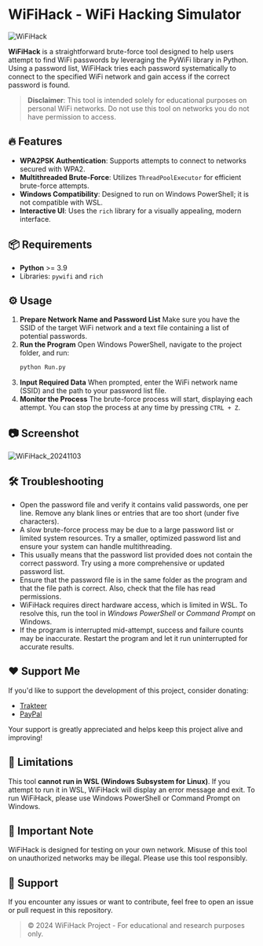 # WiFiHack - WiFi Hacking Simulator
![WiFiHack](https://github.com/user-attachments/assets/63fc751e-6fca-4647-8e95-ed60c691495c)

**WiFiHack** is a straightforward brute-force tool designed to help users attempt to find WiFi passwords by leveraging the PyWiFi library in Python. Using a password list, WiFiHack tries each password systematically to connect to the specified WiFi network and gain access if the correct password is found.

> **Disclaimer**: This tool is intended solely for educational purposes on personal WiFi networks. Do not use this tool on networks you do not have permission to access.

## 🔥 Features
- **WPA2PSK Authentication**: Supports attempts to connect to networks secured with WPA2.
- **Multithreaded Brute-Force**: Utilizes `ThreadPoolExecutor` for efficient brute-force attempts.
- **Windows Compatibility**: Designed to run on Windows PowerShell; it is not compatible with WSL.
- **Interactive UI**: Uses the `rich` library for a visually appealing, modern interface.

## 📦 Requirements
- **Python** >= 3.9
- Libraries: `pywifi` and `rich`

## ⚙️ Usage
1. **Prepare Network Name and Password List**
Make sure you have the SSID of the target WiFi network and a text file containing a list of potential passwords.
2. **Run the Program**
Open Windows PowerShell, navigate to the project folder, and run:
    ```bash
    python Run.py
    ```
3. **Input Required Data**
When prompted, enter the WiFi network name (SSID) and the path to your password list file.
4. **Monitor the Process**
The brute-force process will start, displaying each attempt. You can stop the process at any time by pressing `CTRL + Z`.

## 📷 Screenshot
![WiFiHack_20241103](https://github.com/user-attachments/assets/b2063168-3068-47e5-a840-988730e410fd)

## 🛠 Troubleshooting
- Open the password file and verify it contains valid passwords, one per line. Remove any blank lines or entries that are too short (under five characters).
- A slow brute-force process may be due to a large password list or limited system resources. Try a smaller, optimized password list and ensure your system can handle multithreading.
- This usually means that the password list provided does not contain the correct password. Try using a more comprehensive or updated password list.
- Ensure that the password file is in the same folder as the program and that the file path is correct. Also, check that the file has read permissions.
- WiFiHack requires direct hardware access, which is limited in WSL. To resolve this, run the tool in *Windows PowerShell* or *Command Prompt* on Windows.
- If the program is interrupted mid-attempt, success and failure counts may be inaccurate. Restart the program and let it run uninterrupted for accurate results.

## ❤️ Support Me
If you'd like to support the development of this project, consider donating:

- [Trakteer](https://trakteer.id/rozhak_official/tip)
- [PayPal](https://paypal.me/rozhak9)

Your support is greatly appreciated and helps keep this project alive and improving!

## 🚫 Limitations
This tool **cannot run in WSL (Windows Subsystem for Linux)**. If you attempt to run it in WSL, WiFiHack will display an error message and exit. To run WiFiHack, please use Windows PowerShell or Command Prompt on Windows.

## 📝 Important Note
WiFiHack is designed for testing on your own network. Misuse of this tool on unauthorized networks may be illegal. Please use this tool responsibly.

## 💬 Support
If you encounter any issues or want to contribute, feel free to open an issue or pull request in this repository.

> © 2024 WiFiHack Project - For educational and research purposes only.
